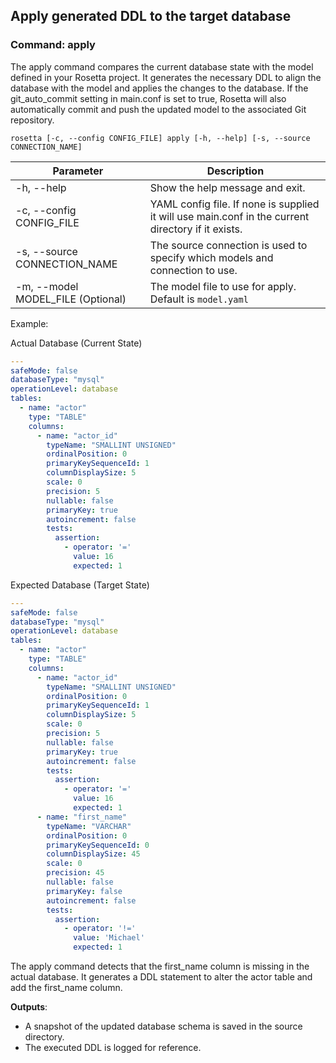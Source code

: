 ## Apply generated DDL to the target database

### Command: apply
The apply command compares the current database state with the model defined in your Rosetta project. It generates the necessary DDL to align the database with the model and applies the changes to the database. If the git_auto_commit setting in main.conf is set to true, Rosetta will also automatically commit and push the updated model to the associated Git repository.

    rosetta [-c, --config CONFIG_FILE] apply [-h, --help] [-s, --source CONNECTION_NAME]

Parameter | Description
--- | ---
-h, --help | Show the help message and exit.
-c, --config CONFIG_FILE | YAML config file.  If none is supplied it will use main.conf in the current directory if it exists.
-s, --source CONNECTION_NAME | The source connection is used to specify which models and connection to use.
-m, --model MODEL_FILE (Optional) | The model file to use for apply. Default is `model.yaml`


Example:

Actual Database (Current State)
```yaml
---
safeMode: false
databaseType: "mysql"
operationLevel: database
tables:
  - name: "actor"
    type: "TABLE"
    columns:
      - name: "actor_id"
        typeName: "SMALLINT UNSIGNED"
        ordinalPosition: 0
        primaryKeySequenceId: 1
        columnDisplaySize: 5
        scale: 0
        precision: 5
        nullable: false
        primaryKey: true
        autoincrement: false
        tests:
          assertion:
            - operator: '='
              value: 16
              expected: 1
```

Expected Database (Target State)
```yaml
---
safeMode: false
databaseType: "mysql"
operationLevel: database
tables:
  - name: "actor"
    type: "TABLE"
    columns:
      - name: "actor_id"
        typeName: "SMALLINT UNSIGNED"
        ordinalPosition: 0
        primaryKeySequenceId: 1
        columnDisplaySize: 5
        scale: 0
        precision: 5
        nullable: false
        primaryKey: true
        autoincrement: false
        tests:
          assertion:
            - operator: '='
              value: 16
              expected: 1
      - name: "first_name"
        typeName: "VARCHAR"
        ordinalPosition: 0
        primaryKeySequenceId: 0
        columnDisplaySize: 45
        scale: 0
        precision: 45
        nullable: false
        primaryKey: false
        autoincrement: false
        tests:
          assertion:
            - operator: '!='
              value: 'Michael'
              expected: 1
```

The apply command detects that the first_name column is missing in the actual database. It generates a DDL statement to alter the actor table and add the first_name column.

**Outputs**:
- A snapshot of the updated database schema is saved in the source directory.
- The executed DDL is logged for reference.